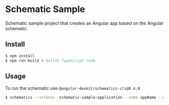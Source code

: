 # Schematic Sample

Schematic sample project that creates an Angular app based on the Angular schematic.

## Install

```bash
$ npm install
$ npm run build # builds TypeScript code
```

## Usage

To run the schematic use `@angular-devkit/schematics-cli@0.4.0`

```bash
$ schematics --verbose  schematic-sample:application --name appName --directory myDir
```
